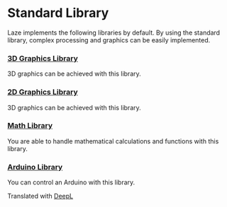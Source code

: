 # Standard Library

Laze implements the following libraries by default. By using the standard library, complex processing and graphics can be easily implemented.

### [3D Graphics Library](/lib/3d/index)

3D graphics can be achieved with this library.

### [2D Graphics Library](/lib/2d/index)

3D graphics can be achieved with this library.

### [Math Library](/lib/math/index)

You are able to handle mathematical calculations and functions with this library.

### [Arduino Library](/lib/arduino/index)

You can control an Arduino with this library.

Translated with [DeepL](https://www.deepl.com/translator)
